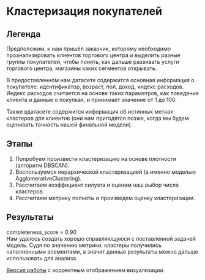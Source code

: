 # Кластеризация покупателей

## Легенда
Предположим, к нам пришёл заказчик, которому необходимо проанализировать клиентов торгового центра и выделить разные группы покупателей,
чтобы понять, как дальше развивать услуги торгового центра, магазины каких сегментов открывать.

В предоставленном нам датасете содержится основная информация о покупателе: идентификатор, возраст, пол, доход, индекс расходов.
Индекс расходов считается на основе таких параметров, как поведение клиента и данные о покупках, и принимает значение от 1 до 100.

Также вдатасете содержится информация об истинных метках кластеров для клиентов (они нам пригодятся позже,
когда мы будем оценивать точность нашей финальной модели).

## Этапы
1. Попробуем произвести кластеризацию на основе плотности (алгоритм DBSCAN).
2. Воспользуемся иерархической кластеризацией (а именно моделью AgglomerativeClustering).
3. Рассчитаем коэффициент силуэта и оценим наш выбор числа кластеров.
4. Рассчитаем метрику полноты и произведем оценку кластеризации.

## Результаты
completeness_score = 0,90<br>
Нам удалось создать хорошо справляющуюся с поставленной задачей модель.
Судя по значению метрики, кластеры получились наполненными элементами,
а значит данные результаты можно дальше использовать для анализа.

[Версия работы](https://github.com/khav-i/ml_works/blob/master/Customer%20clustering/clusterization.ipynb) с корректным 
отображением визуализации.
